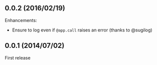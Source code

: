 ## 0.0.2  (2016/02/19)

Enhancements:

* Ensure to log even if `@app.call` raises an error (thanks to @sugilog)

## 0.0.1  (2014/07/02)

First release
